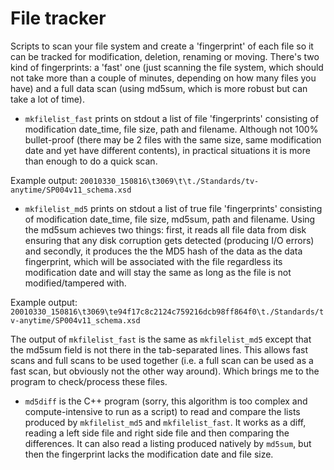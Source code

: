 # File tracker

Scripts to scan your file system and create a 'fingerprint' of each file so it can be tracked for
modification, deletion, renaming or moving. There's two kind of fingerprints: a 'fast' one (just scanning the file system,
which should not take more than a couple of minutes, depending on how many files you have) and a full data scan (using
md5sum, which is more robust but can take a lot of time).

- `mkfilelist_fast` prints on stdout a list of file 'fingerprints' consisting of
modification date_time, file size, path and filename. Although not 100% bullet-proof (there may be 2 files with the same size,
same modification date and yet have different contents), in practical situations it is more than enough to do a quick scan.

Example output: `20010330_150816\t3069\t\t./Standards/tv-anytime/SP004v11_schema.xsd`

- `mkfilelist_md5` prints on stdout a list of true file 'fingerprints' consisting of
modification date_time, file size, md5sum, path and filename. Using the md5sum achieves two things: first, it reads all file data
from disk ensuring that any disk corruption gets detected (producing I/O errors) and secondly, it produces the the MD5 hash of
the data as the data fingerprint, which will be associated with the file regardless its modification date and will stay the
same as long as the file is not modified/tampered with.

Example output: `20010330_150816\t3069\te94f17c8c2124c759216dcb98ff864f0\t./Standards/tv-anytime/SP004v11_schema.xsd`

The output of `mkfilelist_fast` is the same as `mkfilelist_md5` except that the md5sum field is not there in the tab-separated
lines. This allows fast scans and full scans to be used together (i.e. a full scan can be used as a fast scan, but obviously
not the other way around). Which brings me to the program to check/process these files.

- `md5diff` is the C++ program (sorry, this algorithm is too complex and compute-intensive to run as a script) to read and compare the lists produced by `mkfilelist_md5` and `mkfilelist_fast`. It works as a diff, reading a left side file and right side file and then comparing the differences. It can also read a listing produced natively by `md5sum`, but then the
fingerprint lacks the modification date and file size.
